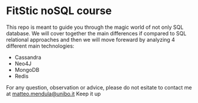 # FitStic noSQL course

This repo is meant to guide you through the magic world of not only SQL database.
We will cover together the main differences if compared to SQL relational approaches and then we will move foreward by analyzing 4 different main technologies:
- Cassandra
- Neo4J
- MongoDB
- Redis

For any question, observation or advice, please do not esitate to contact me at matteo.mendula@unibo.it
Keep it up
